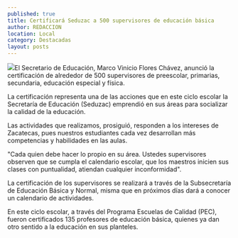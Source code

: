 ```yaml
---
published: true
title: Certificará Seduzac a 500 supervisores de educación básica
author: REDACCION
location: Local
category: Destacadas
layout: posts
---
```


![](http://i.imgur.com/xbjHpBgm.jpg)El Secretario de Educación, Marco Vinicio Flores Chávez, anunció la certificación de alrededor de 500 supervisores de preescolar, primarias, secundaria, educación especial y física.
 
La certificación representa una de las acciones que en este ciclo escolar la Secretaría de Educación (Seduzac) emprendió en sus áreas para socializar la calidad de la educación.
 
Las actividades que realizamos, prosiguió, responden a los intereses de Zacatecas, pues nuestros estudiantes cada vez desarrollan más competencias y habilidades en las aulas.
 
"Cada quien debe hacer lo propio en su área. Ustedes supervisores observen que se cumpla el calendario escolar, que los maestros inicien sus clases con puntualidad, atiendan cualquier inconformidad".
 
La certificación de los supervisores se realizará a través de la Subsecretaría de Educación Básica y Normal, misma que en próximos días dará a conocer un calendario de actividades.
 
En este ciclo escolar, a través del Programa Escuelas de Calidad (PEC), fueron certificados 135 profesores de educación básica, quienes ya dan otro sentido a la educación en sus planteles.
